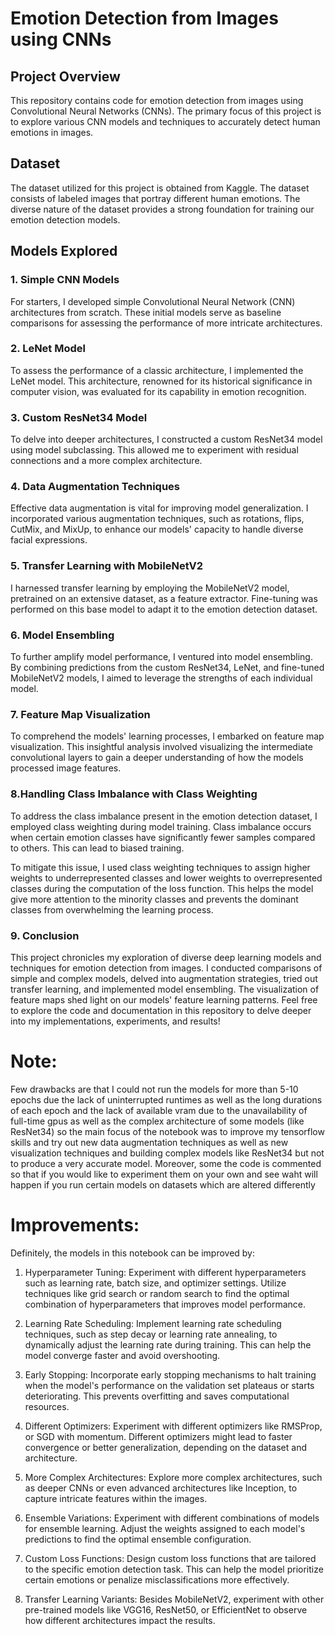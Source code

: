 # Emotion Detection from Images using CNNs

## Project Overview

This repository contains code for emotion detection from images using Convolutional Neural Networks (CNNs). The primary focus of this project is to explore various CNN models and techniques to accurately detect human emotions in images.

## Dataset

The dataset utilized for this project is obtained from Kaggle. The dataset consists of labeled images that portray different human emotions. The diverse nature of the dataset provides a strong foundation for training our emotion detection models.

## Models Explored

### 1. Simple CNN Models

For starters, I developed simple Convolutional Neural Network (CNN) architectures from scratch. These initial models serve as baseline comparisons for assessing the performance of more intricate architectures.

### 2. LeNet Model

To assess the performance of a classic architecture, I implemented the LeNet model. This architecture, renowned for its historical significance in computer vision, was evaluated for its capability in emotion recognition.

### 3. Custom ResNet34 Model

To delve into deeper architectures, I constructed a custom ResNet34 model using model subclassing. This allowed me to experiment with residual connections and a more complex architecture.

### 4. Data Augmentation Techniques

Effective data augmentation is vital for improving model generalization. I incorporated various augmentation techniques, such as rotations, flips, CutMix, and MixUp, to enhance our models' capacity to handle diverse facial expressions.

### 5. Transfer Learning with MobileNetV2

I harnessed transfer learning by employing the MobileNetV2 model, pretrained on an extensive dataset, as a feature extractor. Fine-tuning was performed on this base model to adapt it to the emotion detection dataset.

### 6. Model Ensembling

To further amplify model performance, I ventured into model ensembling. By combining predictions from the custom ResNet34, LeNet, and fine-tuned MobileNetV2 models, I aimed to leverage the strengths of each individual model.

### 7. Feature Map Visualization

To comprehend the models' learning processes, I embarked on feature map visualization. This insightful analysis involved visualizing the intermediate convolutional layers to gain a deeper understanding of how the models processed image features.

### 8.Handling Class Imbalance with Class Weighting

To address the class imbalance present in the emotion detection dataset, I employed class weighting during model training. Class imbalance occurs when certain emotion classes have significantly fewer samples compared to others. This can lead to biased training.

To mitigate this issue, I used class weighting techniques to assign higher weights to underrepresented classes and lower weights to overrepresented classes during the computation of the loss function. This helps the model give more attention to the minority classes and prevents the dominant classes from overwhelming the learning process.

### 9. Conclusion

This project chronicles my exploration of diverse deep learning models and techniques for emotion detection from images. I conducted comparisons of simple and complex models, delved into augmentation strategies, tried out transfer learning, and implemented model ensembling. The visualization of feature maps shed light on our models' feature learning patterns.
Feel free to explore the code and documentation in this repository to delve deeper into my implementations, experiments, and results!

# Note:
Few drawbacks are that I could not run the models for more than 5-10 epochs due the lack of uninterrupted runtimes as well as the long durations of each epoch and the lack of available vram due to the unavailability of full-time gpus as well as the complex architecture of some models (like ResNet34) so the main focus of the notebook was to improve my tensorflow skills and try out new data augmentation techniques as well as new visualization techniques and building complex models like ResNet34 but not to produce a very accurate model. Moreover, some the code is commented so that if you would like to experiment them on your own and see waht will happen if you run certain models on datasets which are altered differently

# Improvements:
Definitely, the models in this notebook can be improved by:
1. Hyperparameter Tuning: Experiment with different hyperparameters such as learning rate, batch size, and optimizer settings. Utilize techniques like grid search or random search to find the optimal combination of hyperparameters that improves model performance.

2. Learning Rate Scheduling: Implement learning rate scheduling techniques, such as step decay or learning rate annealing, to dynamically adjust the learning rate during training. This can help the model converge faster and avoid overshooting.

3. Early Stopping: Incorporate early stopping mechanisms to halt training when the model's performance on the validation set plateaus or starts deteriorating. This prevents overfitting and saves computational resources.

4. Different Optimizers: Experiment with different optimizers like RMSProp, or SGD with momentum. Different optimizers might lead to faster convergence or better generalization, depending on the dataset and architecture.

5. More Complex Architectures: Explore more complex architectures, such as deeper CNNs or even advanced architectures like Inception, to capture intricate features within the images.

6. Ensemble Variations: Experiment with different combinations of models for ensemble learning. Adjust the weights assigned to each model's predictions to find the optimal ensemble configuration.

7. Custom Loss Functions: Design custom loss functions that are tailored to the specific emotion detection task. This can help the model prioritize certain emotions or penalize misclassifications more effectively.

8. Transfer Learning Variants: Besides MobileNetV2, experiment with other pre-trained models like VGG16, ResNet50, or EfficientNet to observe how different architectures impact the results.
